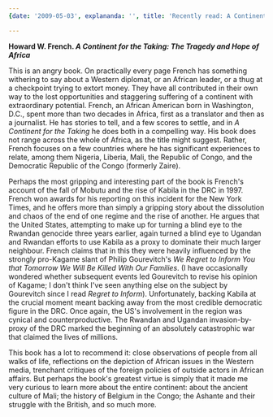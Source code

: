 ```yaml
---
{date: '2009-05-03', explananda: '', title: 'Recently read: A Continent for the Taking', tags: book_reviews}

---
```

<strong>Howard W. French. <em>A Continent for the Taking: The Tragedy and Hope of Africa</em></strong>

This is an angry book.  On practically every page French has something withering to say about a Western diplomat, or an African leader, or a thug at a checkpoint trying to extort money.  They have all contributed in their own way to the lost opportunities and staggering suffering of a continent with extraordinary potential.  French, an African American born in Washington, D.C., spent more than two decades in Africa, first as a translator and then as a journalist.  He has stories to tell, and a few scores to settle, and in <em>A Continent for the Taking</em> he does both in a compelling way.  His book does not range across the whole of Africa, as the title might suggest.  Rather, French focuses on a few countries where he has significant experiences to relate, among them Nigeria, Liberia, Mali, the Republic of Congo, and the Democratic Republic of the Congo (formerly Zaire).

Perhaps the most gripping and interesting part of the book is French's account of the fall of Mobutu and the rise of Kabila in the DRC in 1997.  French won awards for his reporting on this incident for the New York Times, and he offers more than simply a gripping story about the dissolution and chaos of the end of one regime and the rise of another.  He argues that the United States, attempting to make up for turning a blind eye to the Rwandan genocide three years earlier, again turned a blind eye to Ugandan and Rwandan efforts to use Kabila as a proxy to dominate their much larger neighbour.  French claims that in this they were heavily influenced by the strongly pro-Kagame slant of Philip Gourevitch's <em>We Regret to Inform You that Tomorrow We Will Be Killed With Our Families</em>. (I have occasionally wondered whether subsequent events led Gourevitch to revise his opinion of Kagame; I don't think I've seen anything else on the subject by Gourevitch since I read <em>Regret to Inform</em>).  Unfortunately, backing Kabila at the crucial moment meant backing away from the most credible democratic figure in the DRC.  Once again, the US's involvement in the region was cynical and counterproductive.  The Rwandan and Ugandan invasion-by-proxy of the DRC marked the beginning of an absolutely catastrophic war that claimed the lives of millions.

This book has a lot to recommend it: close observations of people from all walks of life, reflections on the depiction of African issues in the Western media, trenchant critiques of the foreign policies of outside actors in African affairs.  But perhaps the book's greatest virtue is simply that it made me very curious to learn more about the entire continent: about the ancient culture of Mali; the history of Belgium in the Congo; the Ashante and their struggle with the British, and so much more.
